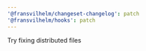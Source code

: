 ```yaml
---
'@fransvilhelm/changeset-changelog': patch
'@fransvilhelm/hooks': patch
---
```


Try fixing distributed files

